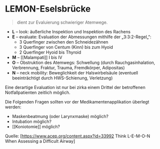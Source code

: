 # LEMON-Eselsbrücke

> dient zur Evaluierung schwieriger Atemwege.

* **L** – look: äußerliche Inspektion und Inspektion des Rachens
* **E** – evaluate: Evaluation der Abmessungen mithilfe der „3:3:2-Regel„“:
	* 3 Querfinger zwischen den Schneidezähnen
	* 3 Querfinger von Centum (Kinn) bis zum Hyoid
	* 2 Querfinger Hyoid bis Thyroid
* **M** – [[Malampati]] I bis IV
* **O** – Obstruktion des Atemwegs: Schwellung (durch Rauchgasinhalation, Verbrennung, Fraktur, Trauma, Fremdkörper, Adipositas)
* **N** – neck mobility: Beweglichkeit der Halswirbelsäule (eventuell beeinträchtigt durch HWS-Schienung, Verletzung)

Eine derartige Evaluation ist nur bei zirka einem Drittel der betroffenen Notfallpatienten zeitlich möglich.

Die Folgenden Fragen sollten vor der Medikamentenapplikation überlegt werden:

* Maskenbeatmung (oder Larynxmaske) möglich?
* Intubation möglich?
* [[Koniotomie]] möglich?

Quelle: [https://www.acep.org/content.aspx?id=33992 Think L-E-M-O-N When Assessing a Difficult Airway]